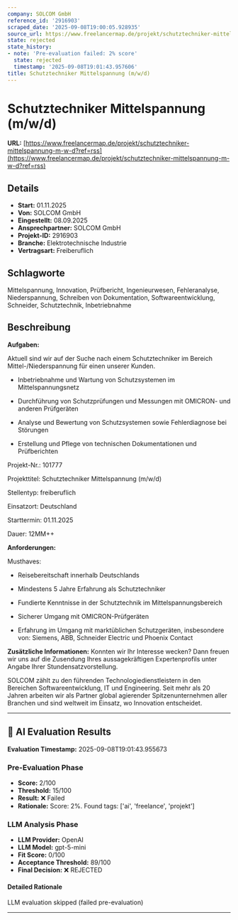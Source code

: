 ```yaml
---
company: SOLCOM GmbH
reference_id: '2916903'
scraped_date: '2025-09-08T19:00:05.928935'
source_url: https://www.freelancermap.de/projekt/schutztechniker-mittelspannung-m-w-d?ref=rss
state: rejected
state_history:
- note: 'Pre-evaluation failed: 2% score'
  state: rejected
  timestamp: '2025-09-08T19:01:43.957606'
title: Schutztechniker Mittelspannung (m/w/d)
---
```



# Schutztechniker Mittelspannung (m/w/d)
**URL:** [https://www.freelancermap.de/projekt/schutztechniker-mittelspannung-m-w-d?ref=rss](https://www.freelancermap.de/projekt/schutztechniker-mittelspannung-m-w-d?ref=rss)
## Details
- **Start:** 01.11.2025
- **Von:** SOLCOM GmbH
- **Eingestellt:** 08.09.2025
- **Ansprechpartner:** SOLCOM GmbH
- **Projekt-ID:** 2916903
- **Branche:** Elektrotechnische Industrie
- **Vertragsart:** Freiberuflich

## Schlagworte
Mittelspannung, Innovation, Prüfbericht, Ingenieurwesen, Fehleranalyse, Niederspannung, Schreiben von Dokumentation, Softwareentwicklung, Schneider, Schutztechnik, Inbetriebnahme

## Beschreibung
**Aufgaben:**

Aktuell sind wir auf der Suche nach einem Schutztechniker im Bereich Mittel-/Niederspannung für einen unserer Kunden.

+ Inbetriebnahme und Wartung von Schutzsystemen im Mittelspannungsnetz

+ Durchführung von Schutzprüfungen und Messungen mit OMICRON- und anderen Prüfgeräten

+ Analyse und Bewertung von Schutzsystemen sowie Fehlerdiagnose bei Störungen

+ Erstellung und Pflege von technischen Dokumentationen und Prüfberichten

Projekt-Nr.:
101777

Projekttitel:
Schutztechniker Mittelspannung (m/w/d)

Stellentyp:
freiberuflich

Einsatzort:
Deutschland

Starttermin:
01.11.2025

Dauer:
12MM++

**Anforderungen:**

Musthaves:

+ Reisebereitschaft innerhalb Deutschlands

+ Mindestens 5 Jahre Erfahrung als Schutztechniker

+ Fundierte Kenntnisse in der Schutztechnik im Mittelspannungsbereich

+ Sicherer Umgang mit OMICRON-Prüfgeräten

+ Erfahrung im Umgang mit marktüblichen Schutzgeräten, insbesondere von: Siemens, ABB, Schneider Electric und Phoenix Contact

**Zusätzliche Informationen:**
Konnten wir Ihr Interesse wecken? Dann freuen wir uns auf die Zusendung Ihres aussagekräftigen Expertenprofils unter Angabe Ihrer Stundensatzvorstellung.

SOLCOM zählt zu den führenden Technologiedienstleistern in den Bereichen Softwareentwicklung, IT und Engineering. Seit mehr als 20 Jahren arbeiten wir als Partner global agierender Spitzenunternehmen aller Branchen und sind weltweit im Einsatz, wo Innovation entscheidet.

---

## 🤖 AI Evaluation Results

**Evaluation Timestamp:** 2025-09-08T19:01:43.955673

### Pre-Evaluation Phase
- **Score:** 2/100
- **Threshold:** 15/100
- **Result:** ❌ Failed
- **Rationale:** Score: 2%. Found tags: ['ai', 'freelance', 'projekt']

### LLM Analysis Phase
- **LLM Provider:** OpenAI
- **LLM Model:** gpt-5-mini
- **Fit Score:** 0/100
- **Acceptance Threshold:** 89/100
- **Final Decision:** ❌ REJECTED

#### Detailed Rationale
LLM evaluation skipped (failed pre-evaluation)

---
